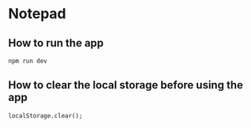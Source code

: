 # Notepad

## How to run the app
```
npm run dev
```

## How to clear the local storage before using the app
```
localStorage.clear();
```